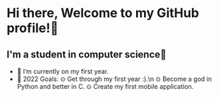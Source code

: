 # Hi there, Welcome to my GitHub profile!👋 

## I'm a student in computer science🔬

- 🌱 I’m currently on my first year.
- 🥅 2022 Goals:
    ⊙ Get through my first year :).\n
    ⊙ Become a god in Python and better in C.
    ⊙ Create my first mobile application.